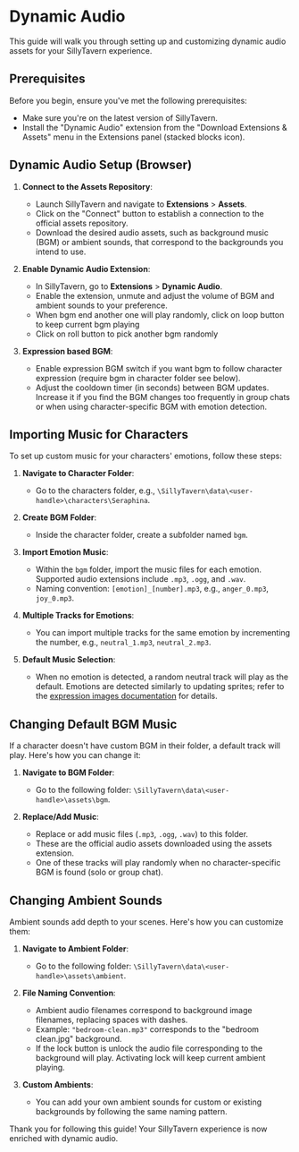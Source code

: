 # Dynamic Audio

This guide will walk you through setting up and customizing dynamic audio assets for your SillyTavern experience.

## Prerequisites

Before you begin, ensure you've met the following prerequisites:

- Make sure you're on the latest version of SillyTavern.
- Install the "Dynamic Audio" extension from the "Download Extensions & Assets" menu in the Extensions panel (stacked blocks icon).

## Dynamic Audio Setup (Browser)

1. **Connect to the Assets Repository**:
   - Launch SillyTavern and navigate to **Extensions** > **Assets**.
   - Click on the "Connect" button to establish a connection to the official assets repository.
   - Download the desired audio assets, such as background music (BGM) or ambient sounds, that correspond to the backgrounds you intend to use.

2. **Enable Dynamic Audio Extension**:
   - In SillyTavern, go to **Extensions** > **Dynamic Audio**.
   - Enable the extension, unmute and adjust the volume of BGM and ambient sounds to your preference.
   - When bgm end another one will play randomly, click on loop button to keep current bgm playing
   - Click on roll button to pick another bgm randomly

3. **Expression based BGM**:
   - Enable expression BGM switch if you want bgm to follow character expression (require bgm in character folder see below).
   - Adjust the cooldown timer (in seconds) between BGM updates. Increase it if you find the BGM changes too frequently in group chats or when using character-specific BGM with emotion detection.

## Importing Music for Characters

To set up custom music for your characters' emotions, follow these steps:

1. **Navigate to Character Folder**:
   - Go to the characters folder, e.g., `\SillyTavern\data\<user-handle>\characters\Seraphina`.

2. **Create BGM Folder**:
   - Inside the character folder, create a subfolder named `bgm`.

3. **Import Emotion Music**:
   - Within the `bgm` folder, import the music files for each emotion. Supported audio extensions include `.mp3`, `.ogg`, and `.wav`.
   - Naming convention: `[emotion]_[number].mp3`, e.g., `anger_0.mp3`, `joy_0.mp3`.

4. **Multiple Tracks for Emotions**:
   - You can import multiple tracks for the same emotion by incrementing the number, e.g., `neutral_1.mp3`, `neutral_2.mp3`.

5. **Default Music Selection**:
   - When no emotion is detected, a random neutral track will play as the default. Emotions are detected similarly to updating sprites; refer to the [expression images documentation](/extensions/Expression-Images.md) for details.

## Changing Default BGM Music

If a character doesn't have custom BGM in their folder, a default track will play. Here's how you can change it:

1. **Navigate to BGM Folder**:
   - Go to the following folder: `\SillyTavern\data\<user-handle>\assets\bgm`.

2. **Replace/Add Music**:
   - Replace or add music files (`.mp3`, `.ogg`, `.wav`) to this folder.
   - These are the official audio assets downloaded using the assets extension.
   - One of these tracks will play randomly when no character-specific BGM is found (solo or group chat).

## Changing Ambient Sounds

Ambient sounds add depth to your scenes. Here's how you can customize them:

1. **Navigate to Ambient Folder**:
   - Go to the following folder: `\SillyTavern\data\<user-handle>\assets\ambient`.

2. **File Naming Convention**:
   - Ambient audio filenames correspond to background image filenames, replacing spaces with dashes.
   - Example: `"bedroom-clean.mp3"` corresponds to the "bedroom clean.jpg" background.
   - If the lock button is unlock the audio file corresponding to the background will play. Activating lock will keep current ambient playing.

3. **Custom Ambients**:
   - You can add your own ambient sounds for custom or existing backgrounds by following the same naming pattern.

Thank you for following this guide! Your SillyTavern experience is now enriched with dynamic audio.
